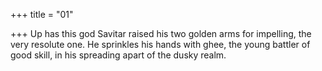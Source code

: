 +++
title = "01"

+++
Up has this god Savitar raised his two golden arms for impelling, the  very resolute one.
He sprinkles his hands with ghee, the young battler of good skill, in his  spreading apart of the dusky realm.